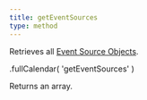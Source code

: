 ```yaml
---
title: getEventSources
type: method
---
```


Retrieves all [Event Source Objects](event-source-object).

<div class='spec' markdown='1'>
.fullCalendar( 'getEventSources' )
</div>

Returns an array.
